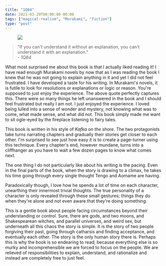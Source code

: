 ```yaml
---
title: "1Q84"
date: 2021-03-29T00:00:00-00:00
tags: ["magical-realism", "Murakami", "fiction"]
type: "post"
---
```


<figure class="right xsmall">
<a target="_blank" href="https://en.wikipedia.org/wiki/1Q84">
<img src="https://upload.wikimedia.org/wikipedia/en/b/b9/1Q84bookcover.jpg">
</a>
</figure>

> "If you can't understand it without an explanation, you can't understand it with an explanation."<br> _- 1Q84_

What most surprised me about this book is that I actually liked reading it! I have read enough Murakami novels by now that as I was reading the book I knew that he was not going to explain anything in it and yet I did not feel frustrated. I have developed a taste for his writing. In Murakami's novels, it is futile to look for resolutions or explanations or logic or reason. You're supposed to just enjoy the experience. The above quote perfectly captures this.
There were so many things he left unanswered in the book and I should feel frustrated but really I am not. I just enjoyed the experience. I loved being lulled into a sense of wonder and mystery, not knowing what was to come, what made sense, and what did not.
This book simply made me want to sit ogle-eyed by the fireplace listening to fairy tales.

This book is written in his style of _Kafka on the shore_. The two protagonists take turns narrating chapters and gradually their stories get closer to each other. I'm surprised to see just how easy it is to create a page-turner using this technique. Every chapter's end, however mundane, turns into a cliffhanger as you have to wait a few dozen pages to know what comes next.

The one thing I do not particularly like about his writing is the pacing. Even in the final parts of the book, when the story is drawing to a climax, he takes his time going through every single thought Tengo and Aomame are having.

Paradoxically though, I love how he spends a lot of time on each character, unearthing their innermost trivial thoughts. The true personality of a character is only revealed through these small gestures; things they do when they're alone and not even aware that they're doing something.

This is a gentle book about people facing circumstances beyond their understanding or control. Sure, there are gods, and two moons, and Shakespearean witches, and parallel universes, and weird sex, but underneath all this chaos the story is simple. It is the story of two people forgiving their past, going through catharsis and finding acceptance, and eventually each other. The story is the only human story there is. Perhaps this is why the book is so endearing to read; because everything else is so murky and incomprehensible we are forced to focus on the people. We are relieved of responsibilities to explain, understand, and rationalize and instead are completely free to just feel.

